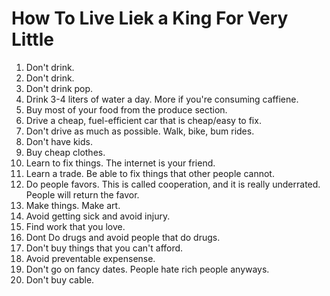 # How To Live Liek a King For Very Little

1. Don't drink.
2. Don't drink.
3. Don't drink pop.
4. Drink 3-4 liters of water a day. More if you're consuming caffiene.
5. Buy most of your food from the produce section.
6. Drive a cheap, fuel-efficient car that is cheap/easy to fix.
7. Don't drive as much as possible. Walk, bike, bum rides.
8. Don't have kids.
9. Buy cheap clothes.
10. Learn to fix things. The internet is your friend.
11. Learn a trade. Be able to fix things that other people cannot.
12. Do people favors. This is called cooperation, and it is really underrated. People will return the favor. 
13. Make things. Make art. 
14. Avoid getting sick and avoid injury. 
15. Find work that you love.
16. Dont Do drugs and avoid people that do drugs.
17. Don't buy things that you can't afford.
18. Avoid preventable expensense.
19. Don't go on fancy dates. People hate rich people anyways.
20. Don't buy cable. 
